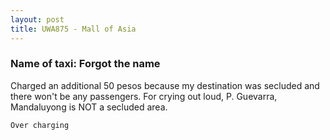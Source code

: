 ```yaml
---
layout: post
title: UWA875 - Mall of Asia
---
```


### Name of taxi: Forgot the name

Charged an additional 50 pesos because my destination was secluded and there won't be any passengers. For crying out loud, P. Guevarra, Mandaluyong is NOT a secluded area.

```Over charging```
